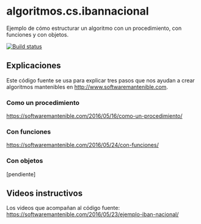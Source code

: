 # algoritmos.cs.ibannacional
Ejemplo de cómo estructurar un algoritmo con un procedimiento, con funciones y con objetos.

[![Build status](https://ci.appveyor.com/api/projects/status/x2tx3jfgixwqts7h?svg=true)](https://ci.appveyor.com/project/oscarcenteno/algoritmos-cs-ibannacional)

## Explicaciones
Este código fuente se usa para explicar tres pasos que nos ayudan a crear algoritmos mantenibles en http://www.softwaremantenible.com.

### Como un procedimiento
https://softwaremantenible.com/2016/05/16/como-un-procedimiento/

### Con funciones
https://softwaremantenible.com/2016/05/24/con-funciones/

### Con objetos
[pendiente]

## Videos instructivos
Los videos que acompañan al código fuente: https://softwaremantenible.com/2016/05/23/ejemplo-iban-nacional/
